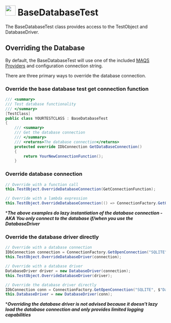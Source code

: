 # <img src="resources/maqslogo.ico" height="32" width="32"> BaseDatabaseTest
The BaseDatabaseTest class provides access to the TestObject and DatabaseDriver.


## Overriding the Database 
By default, the BaseDatabaseTest will use one of the included [MAQS Providers](MAQS_7/Database/DatabaseProviders.md) and configuration connection string. 

There are three primary ways to override the database connection.

### Override the base database test get connection function
```csharp
/// <summary>
/// Test database functionality
/// </summary>
[TestClass]
public class YOURTESTCLASS : BaseDatabaseTest
{
    /// <summary>
    /// Get the database connection
    /// </summary>
    /// <returns>The database connection</returns>
    protected override IDbConnection GetDataBaseConnection()
    {
        return YourNewConnectionFunction();
    }
```

### Override database connection
```csharp
// Override with a function call
this.TestObject.OverrideDatabaseConnection(GetConnectionFunction);

// Override with a lambda expression
this.TestObject.OverrideDatabaseConnection(() => ConnectionFactory.GetOpenConnection("SQLITE", $"Data Source={GetDByPath()}"));
```
*_**The above examples do lazy instantiation of the database connection - AKA You only connect to the database if/when you use the DatabaseDriver**_  

### Override the database driver directly
```csharp
// Override with a database connection
IDbConnection connection = ConnectionFactory.GetOpenConnection("SQLITE", $"Data Source={GetDByPath()}");
this.TestObject.OverrideDatabaseDriver(connection);

// Override with a database driver
DatabaseDriver driver = new DatabaseDriver(connection);
this.TestObject.OverrideDatabaseDriver(driver);

// Override the database driver directly
IDbConnection conn = ConnectionFactory.GetOpenConnection("SQLITE", $"Data Source={GetDByPath()}");
this.DatabaseDriver = new DatabaseDriver(conn);
```
*_**Overriding the database driver is not advised because it doesn't lazy load the database connection and only provides limited logging capabilities**_  
